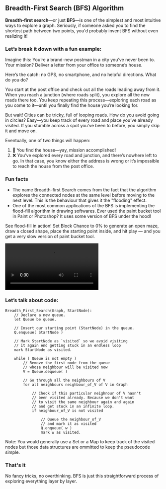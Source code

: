 ## Breadth-First Search (BFS) Algorithm

**Breadth-first search**—or just **BFS**—is one of the simplest and most intuitive ways to explore a graph. Seriously, if someone asked you to find the shortest path between two points, you'd probably invent BFS without even realizing it!

### Let’s break it down with a fun example:

Imagine this: You’re a brand-new postman in a city you’ve never been to. Your mission? Deliver a letter from your office to someone’s house.

Here’s the catch: no GPS, no smartphone, and no helpful directions. What do you do?

You start at the post office and check out all the roads leading away from it. When you reach a junction (where roads split), you explore all the new roads there too. You keep repeating this process—exploring each road as you come to it—until you finally find the house you’re looking for.

But wait! Cities can be tricky, full of looping roads. How do you avoid going in circles? Easy—you keep track of every road and place you’ve already visited. If you stumble across a spot you’ve been to before, you simply skip it and move on.

Eventually, one of two things will happen:

1. 🎉 You find the house—yay, mission accomplished!
2. ❌ You’ve explored every road and junction, and there’s nowhere left to go. In that case, you know either the address is wrong or it’s impossible to reach the house from the post office.

### Fun facts

-   The name Breadth-first Search comes from the fact that the algorithm explores the connected nodes at the same level before moving to the next level. This is the behaviour that gives it the "flooding" effect.
-   One of the most common applications of the BFS is implementing the flood-fill algorithm in drawing softwares. Ever used the paint bucket tool in Paint or Photoshop? It uses some version of BFS under the hood!

See flood-fill in action! Set Block Chance to 0% to generate an open maze, draw a closed shape, place the starting point inside, and hit play — and you get a very slow version of paint bucket tool.

![video](/content/video/flood-fill.mp4)

### Let’s talk about code:

```
Breadth_First_Search(Graph, StartNode):
    // Declare a new queue.
    let Queue be queue.

    // Insert our starting point (StartNode) in the queue.
    Q.enqueue( StartNode )

    // Mark StartNode as `visited` so we avoid visiting
    // it again end getting stuck in an endless loop
    mark StartNode as visited.

    while ( Queue is not empty )
        // Remove the first node from the queue
        // whose neighbour will be visited now
        V = Queue.dequeue( )

        // Go through all the neighbours of V
        for all neighbours neighbour_of_V of V in Graph

            // Check if this particular neighnour of V hasn't
            // been visited already. Because we don't want
            // to visit the same neighbour again and again
            // and get stuck in an infinite loop.
            if neighbour_of_V is not visited

                // Queue the neighbour_of_V
                // and mark it as visited
                Q.enqueue( w )
                mark w as visited.
```

Note: You would generally use a Set or a Map to keep track of the visited nodes but those data structures are ommitted to keep the pseudocode simple.

### That's it

No fancy tricks, no overthinking. BFS is just this straightforward process of exploring everything layer by layer.

